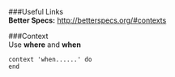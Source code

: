 ###Useful Links  
**Better Specs:** http://betterspecs.org/#contexts  

###Context  
Use **where** and **when**  
```
context 'when......' do
end
```
